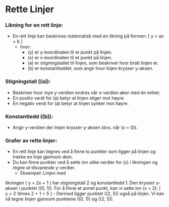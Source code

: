 # Rette Linjer

### Likning for en rett linje:
- En rett linje kan beskrives matematisk med en likning på formen:
  \[ y = ax + b \]
  - hvor:
    - \(y\) er y-koordinaten til et punkt på linjen.
    - \(x\) er x-koordinaten til et punkt på linjen.
    - \(a\) er stigningstallet til linjen, som beskriver hvor bratt linjen er.
    - \(b\) er konstantleddet, som angir hvor linjen krysser y-aksen.

### Stigningstall (\(a\)):
- Beskriver hvor mye y-verdien endres når x-verdien øker med én enhet.
- En positiv verdi for \(a\) betyr at linjen stiger mot høyre.
- En negativ verdi for \(a\) betyr at linjen synker mot høyre.

### Konstantledd (\(b\)):
- Angir y-verdien der linjen krysser y-aksen (dvs. når \(x = 0\)).

### Grafer av rette linjer:
- En rett linje kan tegnes ved å finne to punkter som ligger på linjen og trekke en linje gjennom dem.
- Du kan finne punkter ved å sette inn ulike verdier for \(x\) i likningen og regne ut tilsvarende y-verdier.
  - Eksempel: Linjen med

 likningen \( y = 2x + 1 \) har stigningstall 2 og konstantledd 1. Den krysser y-aksen i punktet \((0, 1)\). For å finne et annet punkt, kan vi sette inn \(x = 2\):
    \[ y = 2 \times 2 + 1 = 5 \]
    - Dermed ligger punktet \((2, 5)\) også på linjen. Vi kan nå tegne linjen gjennom punktene \((0, 1)\) og \((2, 5)\).